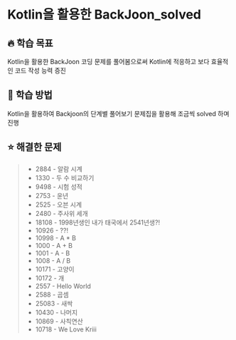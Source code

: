 # Kotlin을 활용한 BackJoon_solved

## 🔥 학습 목표
Kotlin을 활용한 BackJoon 코딩 문제를 풀어봄으로써 Kotlin에 적응하고 보다 효율적인 코드 작성 능력 증진

## 📑 학습 방법
Kotlin을 활용하여 Backjoon의 단계별 풀어보기 문제집을 활용해 조금씩 solved 하며 진행

## ⭐️ 해결한 문제
> * 2884 - 알람 시계
> * 1330 - 두 수 비교하기
> * 9498 - 시험 성적
> * 2753 - 윤년
> * 2525 - 오븐 시계
> * 2480 - 주사위 세개
> * 18108 - 1998년생인 내가 태국에서 2541년생?!
> * 10926 - ??!
> * 10998 - A * B 
> * 1000 - A + B
> * 1001 - A - B
> * 1008 - A / B
> * 10171 - 고양이
> * 10172 - 개
> * 2557 - Hello World
> * 2588 - 곱셈
> * 25083 - 새싹
> * 10430 - 나머지
> * 10869 - 사칙연산
> * 10718 - We Love Kriii
